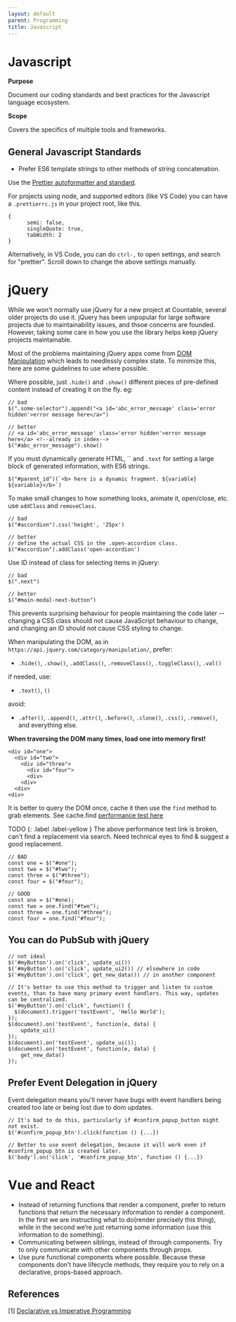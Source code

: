 ```yaml
---
layout: default
parent: Programming
title: Javascript
---
```


# Javascript

**Purpose**

Document our coding standards and best practices for the Javascript
language ecosystem.

**Scope**

Covers the specifics of multiple tools and frameworks.

## General Javascript Standards

  - Prefer ES6 template strings to other methods of string
    concatenation.

Use the [Prettier autoformatter and standard](https://github.com/prettier/prettier).

For projects using node, and supported editors (like VS Code) you can
have a `.prettierrc.js` in your project root, like this.

    {
          semi: false,
          singleQuote: true,
          tabWidth: 2
    }

Alternatively, in VS Code, you can do `ctrl-,` to open settings, and
search for "prettier". Scroll down to change the above settings
manually.

# jQuery

While we won't normally use jQuery for a new project at Countable,
several older projects do use it. jQuery has been unpopular for large
software projects due to maintainability issues, and thsoe concerns are
founded. However, taking some care in how you use the library helps keep
jQuery projects maintainable.

Most of the problems maintaining jQuery apps come from [DOM Manipulation](https://api.jquery.com/category/manipulation/) which leads
to needlessly complex state. To minimize this, here are some guidelines
to use where possible.

Where possible, just `.hide()` and `.show()` different pieces of
pre-defined content instead of creating it on the fly. eg:

    // bad
    $(".some-selector").append("<a id='abc_error_message' class='error hidden'>error message here</a>")
    
    // better
    // <a id='abc_error_message' class='error hidden'>error message here</a> <!--already in index-->
    $("#abc_error_message").show()

If you must dynamically generate HTML, `` and `.text` for setting a
large block of generated information, with ES6 strings.

    $("#parent_id")(`<b> here is a dynamic fragment. ${variable} ${variable}</b>`)

To make small changes to how something looks, animate it, open/close,
etc. use `addClass` and `removeClass`.

    // bad
    $("#accordion").css('height', '25px')
    
    // better
    // define the actual CSS in the .open-accordion class.
    $("#accordion").addClass('open-accordion')

Use ID instead of class for selecting items in jQuery:

    // bad
    $(".next")
    
    // better
    $("#main-modal-next-button")

This prevents surprising behaviour for people maintaining the code later
-- changing a CSS class should not cause JavaScript behaviour to change,
and changing an ID should not cause CSS styling to change.

When manipulating the DOM, as in
`https://api.jquery.com/category/manipulation/`, prefer:

  - `.hide()`, `.show()`, `.addClass()`, `.removeClass()`,
    `.toggleClass()`, `.val()`

if needed, use:

  - `.text()`, `()`

avoid:

  - `.after()`, `.append()`, `.attr()`, `.before()`, `.clone()`,
    `.css()`, `.remove()`, and everything else.

**When traversing the DOM many times, load one into memory first\!**

    <div id="one">
      <div id="two">
        <div id="three">
          <div id="four">
          <div>
        <div>
      <div>
    <div>

It is better to query the DOM once, cache it then use the `find` method
to grab elements. See cache.find [performance test here](https://jsperf.com/selector-vs-find-again/11)


TODO
{: .label .label-yellow }
The above performance test link is broken, can't find a replacement via search.
Need technical eyes to find & suggest a good replacement.


    // BAD
    const one = $("#one");
    const two = $("#two");
    const three = $("#three");
    const four = $("#four");
    
    // GOOD
    const one = $("#one);
    const two = one.find("#two");
    const three = one.find("#three");
    const four = one.find("#four");

## You can do PubSub with jQuery

    // not ideal
    $('#myButton').on('click', update_ui())
    $('#myButton').on('click', update_ui2()) // elsewhere in code
    $('#myButton').on('click', get_new_data()) // in another component
    
    // It's better to use this method to trigger and listen to custom events, than to have many primary event handlers. This way, updates can be centralized.
    $('#myButton').on('click', function() {
      $(document).trigger('testEvent', 'Hello World');
    });
    $(document).on('testEvent', function(e, data) { 
        update_ui()
    });
    $(document).on('testEvent', update_ui());
    $(document).on('testEvent', function(e, data) { 
        get_new_data()
    });

## Prefer Event Delegation in jQuery

Event delegation means you'll never have bugs with event handlers being
created too late or being lost due to dom updates.

    // It's bad to do this, particularly if #confirm_popup_button might not exist.
    $('#confirm_popup_btn').click(function () {...})
    
    // Better to use event delegation, because it will work even if #confirm_popup_btn is created later.
    $('body').on('click', '#confirm_popup_btn', function () {...})

# Vue and React

  - Instead of returning functions that render a component, prefer to
    return functions that return the necessary information to render a
    component. In the first we are instructing what to do(render
    precisely this thing), while in the second we’re just returning some
    information (use this information to do something).
  - Communicating between siblings, instead of through components. Try
    to only communicate with other components through props.
  - Use pure functional components where possible. Because these
    components don’t have lifecycle methods, they require you to rely on
    a declarative, props-based approach.

## References

\[1\] [Declarative vs Imperative Programming](https://codeburst.io/declarative-vs-imperative-programming-a8a7c93d9ad2)
